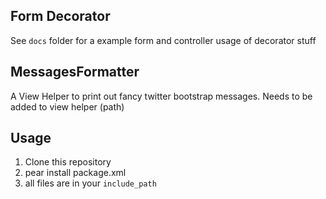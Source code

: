 ## Form Decorator

See `docs` folder for a example form and controller usage of decorator stuff

## MessagesFormatter

A View Helper to print out fancy twitter bootstrap messages.
Needs to be added to view helper (path)

## Usage

 1. Clone this repository
 2. pear install package.xml
 3. all files are in your `include_path`

